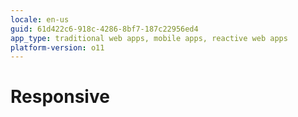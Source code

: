 ```yaml
---
locale: en-us
guid: 61d422c6-918c-4286-8bf7-187c22956ed4
app_type: traditional web apps, mobile apps, reactive web apps
platform-version: o11
---
```


# Responsive

